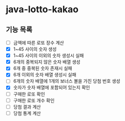# java-lotto-kakao

## 기능 목록

- [ ] 금액에 따른 로또 장수 계산
- [X] 1~45 사이의 숫자 생성
- [X] 1~45 사이의 이외의 숫자 생성시 실패
- [X] 6개의 중복되지 않은 숫자 배열 생성
- [X] 6개 중 중복된 숫자 존재시 실패
- [X] 6개 이외의 숫자 배열 생성시 실패
- [ ] 6개의 숫자 배열에 1개의 보너스 볼을 가진 당첨 번호 생성
- [X] 숫자가 숫자 배열에 포함되어 있는지 확인
- [ ] 구매한 로또 확인
- [ ] 구매한 로또 개수 확인
- [ ] 당첨 결과 계산
- [ ] 당첨 통계 계산
